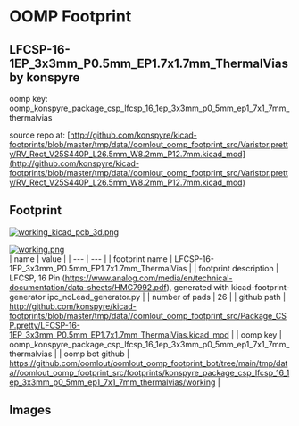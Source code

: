 # OOMP Footprint  
## LFCSP-16-1EP_3x3mm_P0.5mm_EP1.7x1.7mm_ThermalVias  by konspyre  
  
oomp key: oomp_konspyre_package_csp_lfcsp_16_1ep_3x3mm_p0_5mm_ep1_7x1_7mm_thermalvias  
  
source repo at: [http://github.com/konspyre/kicad-footprints/blob/master/tmp/data//oomlout_oomp_footprint_src/Varistor.pretty/RV_Rect_V25S440P_L26.5mm_W8.2mm_P12.7mm.kicad_mod](http://github.com/konspyre/kicad-footprints/blob/master/tmp/data//oomlout_oomp_footprint_src/Varistor.pretty/RV_Rect_V25S440P_L26.5mm_W8.2mm_P12.7mm.kicad_mod)  
## Footprint  
  
[![working_kicad_pcb_3d.png](working_kicad_pcb_3d_600.png)](working_kicad_pcb_3d.png)  
  
[![working.png](working_600.png)](working.png)  
| name | value | 
| --- | --- | 
| footprint name | LFCSP-16-1EP_3x3mm_P0.5mm_EP1.7x1.7mm_ThermalVias | 
| footprint description | LFCSP, 16 Pin (https://www.analog.com/media/en/technical-documentation/data-sheets/HMC7992.pdf), generated with kicad-footprint-generator ipc_noLead_generator.py | 
| number of pads | 26 | 
| github path | http://github.com/konspyre/kicad-footprints/blob/master/tmp/data//oomlout_oomp_footprint_src/Package_CSP.pretty/LFCSP-16-1EP_3x3mm_P0.5mm_EP1.7x1.7mm_ThermalVias.kicad_mod | 
| oomp key | oomp_konspyre_package_csp_lfcsp_16_1ep_3x3mm_p0_5mm_ep1_7x1_7mm_thermalvias | 
| oomp bot github | https://github.com/oomlout/oomlout_oomp_footprint_bot/tree/main/tmp/data//oomlout_oomp_footprint_src/footprints/konspyre_package_csp_lfcsp_16_1ep_3x3mm_p0_5mm_ep1_7x1_7mm_thermalvias/working | 
## Images  
